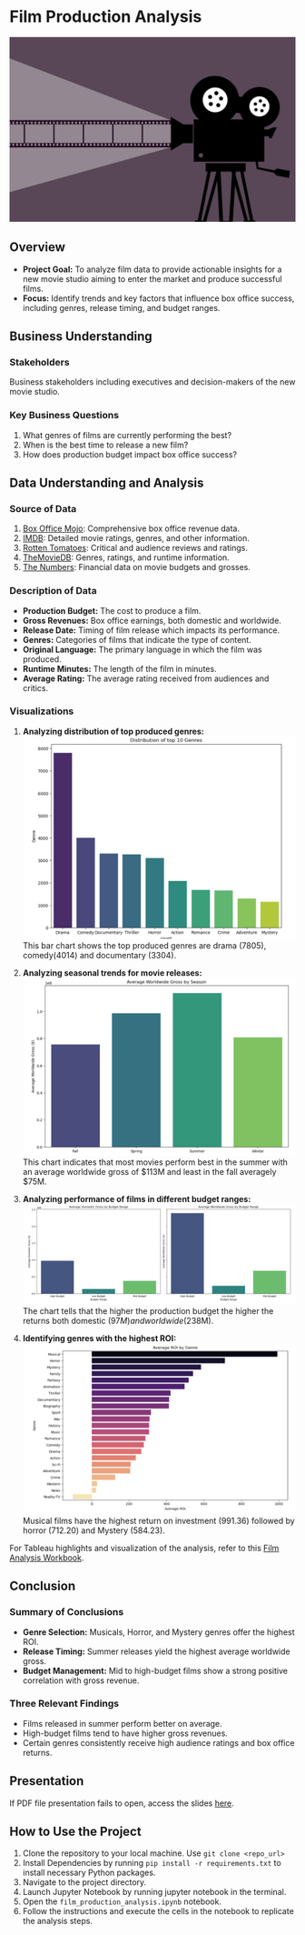 # Film Production Analysis
![alt text](images/pic2.jpg)

## Overview
- **Project Goal:** To analyze film data to provide actionable insights for a new movie studio aiming to enter the market and produce successful films.
- **Focus:** Identify trends and key factors that influence box office success, including genres, release timing, and budget ranges.

## Business Understanding
### Stakeholders
Business stakeholders including executives and decision-makers of the new movie studio.

### Key Business Questions
1. What genres of films are currently performing the best?
2. When is the best time to release a new film?
3. How does production budget impact box office success?

## Data Understanding and Analysis
### Source of Data
1. [Box Office Mojo](https://www.boxofficemojo.com/): Comprehensive box office revenue data.
2. [IMDB](https://www.imdb.com/): Detailed movie ratings, genres, and other information.
3. [Rotten Tomatoes](https://www.rottentomatoes.com/): Critical and audience reviews and ratings.
4. [TheMovieDB](https://www.themoviedb.org/): Genres, ratings, and runtime information.
5. [The Numbers](https://www.the-numbers.com/): Financial data on movie budgets and grosses.

### Description of Data
- **Production Budget:** The cost to produce a film.
- **Gross Revenues:** Box office earnings, both domestic and worldwide.
- **Release Date:** Timing of film release which impacts its performance.
- **Genres:** Categories of films that indicate the type of content.
- **Original Language:** The primary language in which the film was produced.
- **Runtime Minutes:** The length of the film in minutes.
- **Average Rating:** The average rating received from audiences and critics.

### Visualizations
1. **Analyzing distribution of top produced genres:**
![alt text](images/genres.png)
This bar chart shows the top produced genres are drama (7805), comedy(4014) and documentary (3304).

2. **Analyzing seasonal trends for movie releases:**
![alt text](images/seasons.png)
This chart indicates that most movies perform best in the summer with an average worldwide gross of $113M and least in the fall averagely $75M.

3. **Analyzing performance of films in different budget ranges:**
![alt text](images/budgets.png)
The chart tells that the higher the production budget the higher the returns both domestic ($97M) and worldwide ($238M). 

4. **Identifying genres with the highest ROI:**
![alt text](images/roi.png)
Musical films have the highest return on investment (991.36) followed by horror (712.20) and Mystery (584.23).

For Tableau highlights and visualization of the analysis, refer to this [Film Analysis Workbook](https://public.tableau.com/app/profile/gloria.ngure/viz/FilmAnalysisWorkbook2024/FilmAnalysisDashboard?publish=yes).

## Conclusion
### Summary of Conclusions
- **Genre Selection:** Musicals, Horror, and Mystery genres offer the highest ROI.
- **Release Timing:** Summer releases yield the highest average worldwide gross.
- **Budget Management:** Mid to high-budget films show a strong positive correlation with gross revenue.

### Three Relevant Findings
- Films released in summer perform better on average.
- High-budget films tend to have higher gross revenues.
- Certain genres consistently receive high audience ratings and box office returns.

## Presentation
If PDF file presentation fails to open, access the slides [here](https://www.canva.com/design/DAGMHsKOaUE/-zGn5ouqB3sSGfgH8yqWsg/edit?utm_content=DAGMHsKOaUE&utm_campaign=designshare&utm_medium=link2&utm_source=sharebutton).

## How to Use the Project
1. Clone the repository to your local machine. Use `git clone <repo_url>`
2. Install Dependencies by running `pip install -r requirements.txt` to install necessary Python packages.
3. Navigate to the project directory.
4. Launch Jupyter Notebook by running jupyter notebook in the terminal.
5. Open the `film_production_analysis.ipynb` notebook.
6. Follow the instructions and execute the cells in the notebook to replicate the analysis steps.